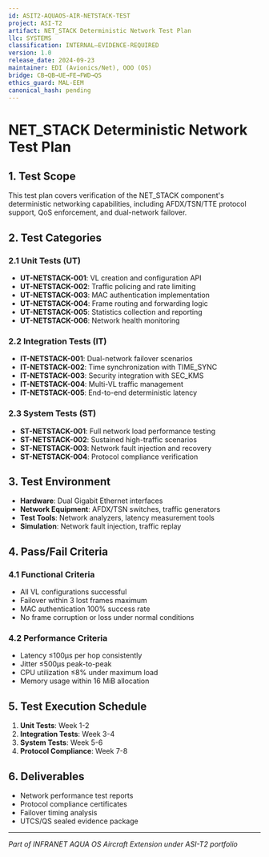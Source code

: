 ```yaml
---
id: ASIT2-AQUAOS-AIR-NETSTACK-TEST
project: ASI-T2
artifact: NET_STACK Deterministic Network Test Plan
llc: SYSTEMS
classification: INTERNAL–EVIDENCE-REQUIRED
version: 1.0
release_date: 2024-09-23
maintainer: EDI (Avionics/Net), OOO (OS)
bridge: CB→QB→UE→FE→FWD→QS
ethics_guard: MAL-EEM
canonical_hash: pending
---
```


# NET_STACK Deterministic Network Test Plan

## 1. Test Scope

This test plan covers verification of the NET_STACK component's deterministic networking capabilities, including AFDX/TSN/TTE protocol support, QoS enforcement, and dual-network failover.

## 2. Test Categories

### 2.1 Unit Tests (UT)

- **UT-NETSTACK-001**: VL creation and configuration API
- **UT-NETSTACK-002**: Traffic policing and rate limiting
- **UT-NETSTACK-003**: MAC authentication implementation
- **UT-NETSTACK-004**: Frame routing and forwarding logic
- **UT-NETSTACK-005**: Statistics collection and reporting
- **UT-NETSTACK-006**: Network health monitoring

### 2.2 Integration Tests (IT)

- **IT-NETSTACK-001**: Dual-network failover scenarios
- **IT-NETSTACK-002**: Time synchronization with TIME_SYNC
- **IT-NETSTACK-003**: Security integration with SEC_KMS
- **IT-NETSTACK-004**: Multi-VL traffic management
- **IT-NETSTACK-005**: End-to-end deterministic latency

### 2.3 System Tests (ST)

- **ST-NETSTACK-001**: Full network load performance testing
- **ST-NETSTACK-002**: Sustained high-traffic scenarios
- **ST-NETSTACK-003**: Network fault injection and recovery
- **ST-NETSTACK-004**: Protocol compliance verification

## 3. Test Environment

- **Hardware**: Dual Gigabit Ethernet interfaces
- **Network Equipment**: AFDX/TSN switches, traffic generators
- **Test Tools**: Network analyzers, latency measurement tools
- **Simulation**: Network fault injection, traffic replay

## 4. Pass/Fail Criteria

### 4.1 Functional Criteria
- All VL configurations successful
- Failover within 3 lost frames maximum
- MAC authentication 100% success rate
- No frame corruption or loss under normal conditions

### 4.2 Performance Criteria
- Latency ≤100μs per hop consistently
- Jitter ≤500μs peak-to-peak
- CPU utilization ≤8% under maximum load
- Memory usage within 16 MiB allocation

## 5. Test Execution Schedule

1. **Unit Tests**: Week 1-2
2. **Integration Tests**: Week 3-4
3. **System Tests**: Week 5-6
4. **Protocol Compliance**: Week 7-8

## 6. Deliverables

- Network performance test reports
- Protocol compliance certificates
- Failover timing analysis
- UTCS/QS sealed evidence package

---

*Part of INFRANET AQUA OS Aircraft Extension under ASI-T2 portfolio*
